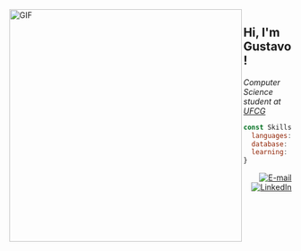 <img align='left' alt='GIF' src='https://i.pinimg.com/originals/2b/cc/90/2bcc903971681f880dd16b8328a7aa09.gif' width='415' />


<h2> Hi, I'm Gustavo! </h2>

<p>
  <em>Computer Science student at <a href="https://portal.ufcg.edu.br/">UFCG</a></em>
</p>

```Javascript
const Skills = {
  languages: ["Python", "Java", "JavaScript", "HTML", "CSS"],
  database: ["PostgreSQL"],
  learning: ["JavaScript"]
}
```

<div align='right'>
  <a href='mailto:gustavo.gambarra@ccc.ufcg.edu.br'>
      <img alt='E-mail' src='https://img.shields.io/badge/email-424B54.svg?&style=for-the-badge&logo=Gmail&logoColor=FFFFFF&color=424B54' title='E-mail'>
    </a>
  <a href='https://www.linkedin.com/in/gustavo-gambarra-515799212/'>
      <img alt='LinkedIn' src='https://img.shields.io/badge/LinkedIn-424B54.svg?&style=for-the-badge&logo=LinkedIn&logoColor=FFFFFF&color=424B54'  title='LinkedIn'>
    </a>
  </div>
    
<!--
**gustavogambarra/gustavogambarra** is a ✨ _special_ ✨ repository because its `README.md` (this file) appears on your GitHub profile.

Here are some ideas to get you started:

- 🔭 I’m currently working on ...
- 🌱 I’m currently learning ...
- 👯 I’m looking to collaborate on ...
- 🤔 I’m looking for help with ...
- 💬 Ask me about ...
- 📫 How to reach me: ...
- 😄 Pronouns: ...
- ⚡ Fun fact: ...
-->
